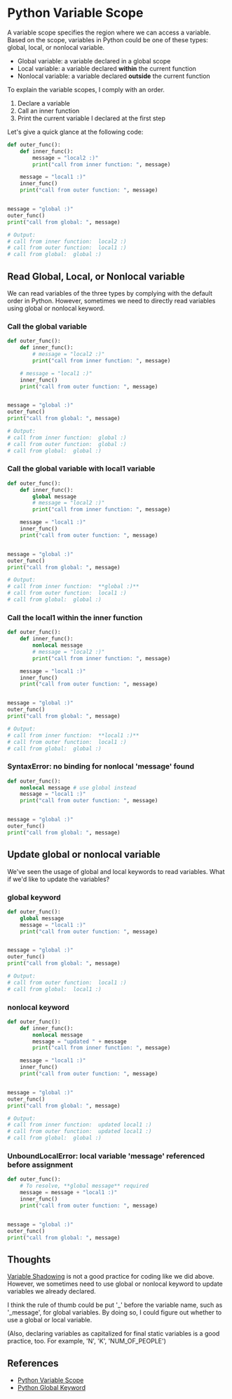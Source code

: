 # Python Variable Scope

A variable scope specifies the region where we can access a variable. Based on the scope, variables in Python could be one of these types: global, local, or nonlocal variable.

- Global variable: a variable declared in a global scope
- Local variable: a variable declared **within** the current function
- Nonlocal variable: a variable declared **outside** the current function

To explain the variable scopes, I comply with an order.

1. Declare a variable
2. Call an inner function
3. Print the current variable I declared at the first step

Let's give a quick glance at the following code:

```python
def outer_func():
    def inner_func():
        message = "local2 :)"
        print("call from inner function: ", message)

    message = "local1 :)"
    inner_func()
    print("call from outer function: ", message)


message = "global :)"
outer_func()
print("call from global: ", message)

# Output:
# call from inner function:  local2 :)
# call from outer function:  local1 :)
# call from global:  global :)
```

## Read Global, Local, or Nonlocal variable

We can read variables of the three types by complying with the default order in Python. However, sometimes we need to directly read variables using global or nonlocal keyword.

### Call the global variable

```python
def outer_func():
    def inner_func():
        # message = "local2 :)"
        print("call from inner function: ", message)

    # message = "local1 :)"
    inner_func()
    print("call from outer function: ", message)


message = "global :)"
outer_func()
print("call from global: ", message)

# Output:
# call from inner function:  global :)
# call from outer function:  global :)
# call from global:  global :)
```

### Call the global variable with local1 variable

```python
def outer_func():
    def inner_func():
        global message
        # message = "local2 :)"
        print("call from inner function: ", message)

    message = "local1 :)"
    inner_func()
    print("call from outer function: ", message)


message = "global :)"
outer_func()
print("call from global: ", message)

# Output:
# call from inner function:  **global :)**
# call from outer function:  local1 :)
# call from global:  global :)
```

### Call the local1 within the inner function

```python
def outer_func():
    def inner_func():
        nonlocal message
        # message = "local2 :)"
        print("call from inner function: ", message)

    message = "local1 :)"
    inner_func()
    print("call from outer function: ", message)


message = "global :)"
outer_func()
print("call from global: ", message)

# Output:
# call from inner function:  **local1 :)**
# call from outer function:  local1 :)
# call from global:  global :)
```

### SyntaxError: no binding for nonlocal 'message' found

```python
def outer_func():
    nonlocal message # use global instead
    message = "local1 :)"
    print("call from outer function: ", message)


message = "global :)"
outer_func()
print("call from global: ", message)
```

## Update global or nonlocal variable

We've seen the usage of global and local keywords to read variables. What if we'd like to update the variables?

### global keyword

```python
def outer_func():
    global message
    message = "local1 :)"
    print("call from outer function: ", message)


message = "global :)"
outer_func()
print("call from global: ", message)

# Output:
# call from outer function:  local1 :)
# call from global:  local1 :)
```

### nonlocal keyword

```python
def outer_func():
    def inner_func():
        nonlocal message
        message = "updated " + message
        print("call from inner function: ", message)

    message = "local1 :)"
    inner_func()
    print("call from outer function: ", message)


message = "global :)"
outer_func()
print("call from global: ", message)

# Output:
# call from inner function:  updated local1 :)
# call from outer function:  updated local1 :)
# call from global:  global :)
```

### UnboundLocalError: local variable 'message' referenced before assignment

```python
def outer_func():
    # To resolve, **global message** required
    message = message + "local1 :)"
    inner_func()
    print("call from outer function: ", message)


message = "global :)"
outer_func()
print("call from global: ", message)
```

## Thoughts

[Variable Shadowing](https://en.wikipedia.org/wiki/Variable_shadowing) is not a good practice for coding like we did above. However, we sometimes need to use global or nonlocal keyword to update variables we already declared.

I think the rule of thumb could be put '\_' before the variable name, such as '\_message', for global variables. By doing so, I could figure out whether to use a global or local variable.

(Also, declaring variables as capitalized for final static variables is a good practice, too. For example, 'N', 'K', 'NUM_OF_PEOPLE')

## References

- [Python Variable Scope](https://www.programiz.com/python-programming/global-local-nonlocal-variables)
- [Python Global Keyword](https://www.programiz.com/python-programming/global-keyword)
